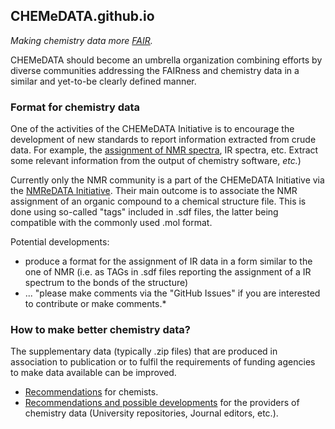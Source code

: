 ## CHEMeDATA.github.io

<!--- <h3 style="background-color:DodgerBlue;">This website is under construction</h3> ---> 

*Making chemistry data more [FAIR](https://www.go-fair.org/fair-principles/).*

CHEMeDATA should become an umbrella organization combining efforts by diverse communities addressing the FAIRness and chemistry data in a similar and yet-to-be clearly defined manner. 

### Format for chemistry data

One of the activities of the CHEMeDATA Initiative is to encourage the development of new standards to report information extracted from crude data. For example, the [assignment of NMR spectra](https://nmredata.org/), IR spectra, etc. Extract some relevant information from the output of chemistry software, *etc.*)

Currently only the NMR community is a part of the CHEMeDATA Initiative via the [NMReDATA Initiative](https://nmredata.org/). Their main outcome is to associate the NMR assignment of an organic compound to a chemical structure file. This is done using so-called "tags" included in .sdf files, the latter being  compatible with the commonly used .mol format.

Potential developments:
- produce a format for the assignment of IR data in a form similar to the one of NMR (i.e. as TAGs in .sdf files reporting the assignment of a IR spectrum to the bonds of the structure)
- ... "please make comments via the "GitHub Issues" if you are interested to contribute or make comments.*

### How to make better chemistry data?

The supplementary data (typically .zip files) that are produced in association to publication or to fulfil the requirements of funding agencies to make data available can be improved.

- [Recommendations](chemists.md) for chemists.
- [Recommendations and possible developments](data_provider.md) for the providers of chemistry data (University repositories, Journal editors, etc.).

<!---
[t](test_html_javascritp.html) 
---> 
